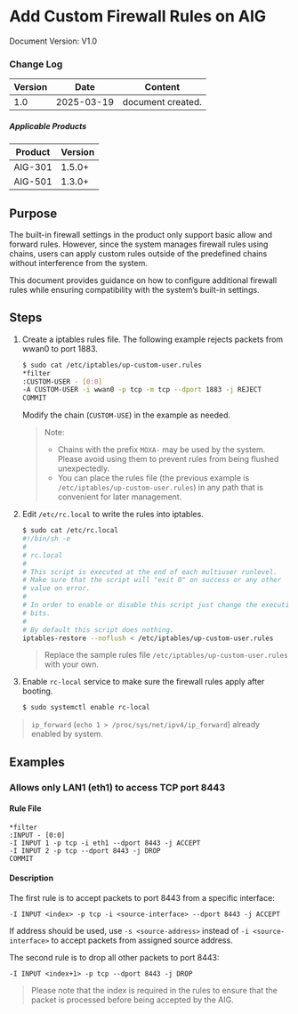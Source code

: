 # Add Custom Firewall Rules on AIG

Document Version: V1.0

### Change Log

| Version | Date       | Content           |
| ------- | ---------- | ----------------- |
| 1.0     | 2025-03-19 | document created. |

##### Applicable Products
| Product | Version |
| ------- | ------- |
| AIG-301 | 1.5.0+  |
| AIG-501 | 1.3.0+  |

## Purpose

The built-in firewall settings in the product only support basic allow and forward rules. However, since the system manages firewall rules using chains, users can apply custom rules outside of the predefined chains without interference from the system.

This document provides guidance on how to configure additional firewall rules while ensuring compatibility with the system’s built-in settings.

## Steps

1. Create a iptables rules file. The following example rejects packets from wwan0 to port 1883.
    ```bash
    $ sudo cat /etc/iptables/up-custom-user.rules
    *filter
    :CUSTOM-USER - [0:0]
    -A CUSTOM-USER -i wwan0 -p tcp -m tcp --dport 1883 -j REJECT
    COMMIT
    ```
    Modify the chain (`CUSTOM-USE`) in the example as needed.
    > Note: 
    > - Chains with the prefix `MOXA-` may be used by the system. Please avoid using them to prevent rules from being flushed unexpectedly.
    > - You can place the rules file (the previous example is `/etc/iptables/up-custom-user.rules`) in any path that is convenient for later management.

2. Edit `/etc/rc.local` to write the rules into iptables.
    ```bash
    $ sudo cat /etc/rc.local
    #!/bin/sh -e
    #
    # rc.local
    #
    # This script is executed at the end of each multiuser runlevel.
    # Make sure that the script will "exit 0" on success or any other
    # value on error.
    #
    # In order to enable or disable this script just change the execution
    # bits.
    #
    # By default this script does nothing.
    iptables-restore --noflush < /etc/iptables/up-custom-user.rules
    ```
    > Replace the sample rules file `/etc/iptables/up-custom-user.rules` with your own.

3. Enable `rc-local` service to make sure the firewall rules apply after booting.
    ```bash
    $ sudo systemctl enable rc-local
    ```

> `ip_forward`  (`echo 1 > /proc/sys/net/ipv4/ip_forward`) already enabled by system.

## Examples

### Allows only LAN1 (eth1) to access TCP port 8443

#### Rule File
```iptables.rules
*filter
:INPUT - [0:0]
-I INPUT 1 -p tcp -i eth1 --dport 8443 -j ACCEPT
-I INPUT 2 -p tcp --dport 8443 -j DROP
COMMIT
```

#### Description
The first rule is to accept packets to port 8443 from a specific interface:
```
-I INPUT <index> -p tcp -i <source-interface> --dport 8443 -j ACCEPT
```

If address should be used, use `-s <source-address>` instead of `-i <source-interface>` to accept packets from assigned source address.


The second rule is to drop all other packets to port 8443:
```
-I INPUT <index+1> -p tcp --dport 8443 -j DROP
```

> Please note that the index is required in the rules to ensure that the packet is processed before being accepted by the AIG.